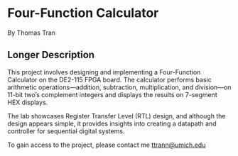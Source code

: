 Four-Function Calculator
===================

By Thomas Tran

## Longer Description
This project involves designing and implementing a Four-Function Calculator on the DE2-115 FPGA board. The calculator performs basic arithmetic operations—addition, subtraction, multiplication, and division—on 11-bit two’s complement integers and displays the results on 7-segment HEX displays.

The lab showcases Register Transfer Level (RTL) design, and although the design appears simple, it provides insights into creating a datapath and controller for sequential digital systems.


To gain access to the project, please contact me ttrann@umich.edu
